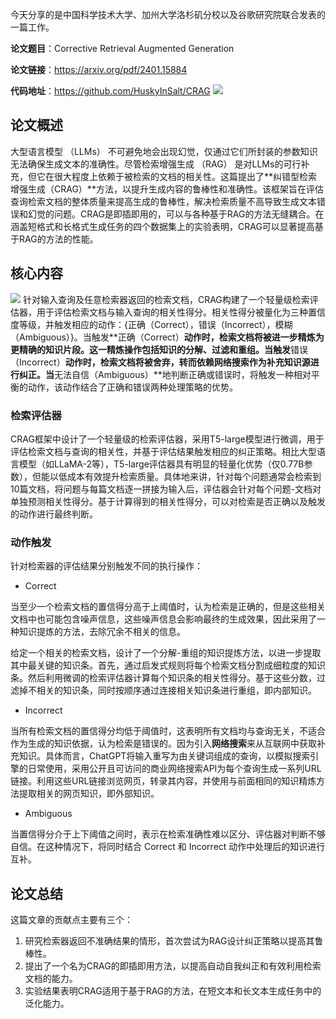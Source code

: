 今天分享的是中国科学技术大学、加州大学洛杉矶分校以及谷歌研究院联合发表的一篇工作。

**论文题目**：Corrective Retrieval Augmented Generation

**论文链接**：https://arxiv.org/pdf/2401.15884

**代码地址**：https://github.com/HuskyInSalt/CRAG
![](https://files.mdnice.com/user/80675/ad8eb425-fef1-46e5-9c1f-13839786c45f.png)


## 论文概述
大型语言模型 （LLMs） 不可避免地会出现幻觉，仅通过它们所封装的参数知识无法确保生成文本的准确性。尽管检索增强生成 （RAG） 是对LLMs的可行补充，但它在很大程度上依赖于被检索的文档的相关性。这篇提出了**纠错型检索增强生成（CRAG）**方法，以提升生成内容的鲁棒性和准确性。该框架旨在评估查询检索文档的整体质量来提高生成的鲁棒性，解决检索质量不高导致生成文本错误和幻觉的问题。CRAG是即插即用的，可以与各种基于RAG的方法无缝耦合。在涵盖短格式和长格式生成任务的四个数据集上的实验表明，CRAG可以显著提高基于RAG的方法的性能。

## 核心内容


![](https://files.mdnice.com/user/80675/e435dd21-1b71-4117-a85a-5c9070762ff5.png)
针对输入查询及任意检索器返回的检索文档，CRAG构建了一个轻量级检索评估器，用于评估检索文档与输入查询的相关性得分。相关性得分被量化为三种置信度等级，并触发相应的动作：{正确（Correct），错误（Incorrect），模糊（Ambiguous）}。当触发**正确（Correct）**动作时，检索文档将被进一步精炼为更精确的知识片段。这一精炼操作包括知识的分解、过滤和重组。当触发**错误（Incorrect）**动作时，检索文档将被舍弃，转而依赖网络搜索作为补充知识源进行纠正。当**无法自信（Ambiguous）**地判断正确或错误时，将触发一种相对平衡的动作，该动作结合了正确和错误两种处理策略的优势。

### 检索评估器
CRAG框架中设计了一个轻量级的检索评估器，采用T5-large模型进行微调，用于评估检索文档与查询的相关性，并基于评估结果触发相应的纠正策略。相比大型语言模型（如LLaMA-2等），T5-large评估器具有明显的轻量化优势（仅0.77B参数），但能以低成本有效提升检索质量。具体地来讲，针对每个问题通常会检索到10篇文档，将问题与每篇文档逐一拼接为输入后，评估器会针对每个问题-文档对单独预测相关性得分。基于计算得到的相关性得分，可以对检索是否正确以及触发的动作进行最终判断。
### 动作触发
针对检索器的评估结果分别触发不同的执行操作：
- Correct

当至少一个检索文档的置信得分高于上阈值时，认为检索是正确的，但是这些相关文档中也可能包含噪声信息，这些噪声信息会影响最终的生成效果，因此采用了一种知识提炼的方法，去除冗余不相关的信息。

给定一个相关的检索文档，设计了一个分解-重组的知识提炼方法，以进一步提取其中最关键的知识条。首先，通过启发式规则将每个检索文档分割成细粒度的知识条。然后利用微调的检索评估器计算每个知识条的相关性得分。基于这些分数，过滤掉不相关的知识条，同时按顺序通过连接相关知识条进行重组，即内部知识。


- Incorrect

当所有检索文档的置信得分均低于阈值时，这表明所有文档均与查询无关，不适合作为生成的知识依据，认为检索是错误的。因为引入**网络搜索**来从互联网中获取补充知识。具体而言，ChatGPT将输入重写为由关键词组成的查询，以模拟搜索引擎的日常使用，采用公开且可访问的商业网络搜索API为每个查询生成一系列URL链接。利用这些URL链接浏览网页，转录其内容，并使用与前面相同的知识精炼方法提取相关的网页知识，即外部知识。

- Ambiguous

当置信得分介于上下阈值之间时，表示在检索准确性难以区分、评估器对判断不够自信。在这种情况下，将同时结合 Correct 和 Incorrect 动作中处理后的知识进行互补。


## 论文总结
这篇文章的贡献点主要有三个：
1. 研究检索器返回不准确结果的情形，首次尝试为RAG设计纠正策略以提高其鲁棒性。
2. 提出了一个名为CRAG的即插即用方法，以提高自动自我纠正和有效利用检索文档的能力。
3. 实验结果表明CRAG适用于基于RAG的方法，在短文本和长文本生成任务中的泛化能力。